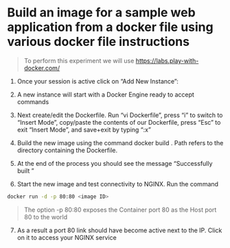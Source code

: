 # Build an image for a sample web application from a docker file using various docker file instructions

> To perform this experiment we will use https://labs.play-with-docker.com/
1. Once your session is active click on “Add New Instance”:

2. A new instance will start with a Docker Engine ready to accept commands

3. Next create/edit the Dockerfile. Run “vi Dockerfile”, press “i” to switch to “Insert Mode”, copy/paste the contents of our Dockerfile, press “Esc” to exit “Insert Mode”, and save+exit by typing “:x”

4. Build the new image using the command docker build <path>. Path refers to the directory containing the Dockerfile.

5. At the end of the process you should see the message “Successfully built <image ID>”

6. Start the new image and test connectivity to NGINX. Run the command 
```bash
docker run -d -p 80:80 <image ID>
```
>The option -p 80:80 exposes the Container port 80 as the Host port 80 to the world

7. As a result a port 80 link should have become active next to the IP. Click on it to access your NGINX service
